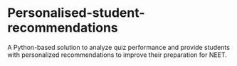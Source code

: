 # Personalised-student-recommendations
A Python-based solution to analyze quiz performance and provide students with personalized recommendations to improve their preparation for NEET.
